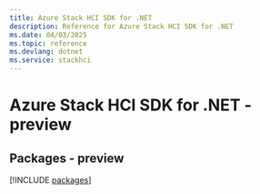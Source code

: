 ```yaml
---
title: Azure Stack HCI SDK for .NET
description: Reference for Azure Stack HCI SDK for .NET
ms.date: 04/03/2025
ms.topic: reference
ms.devlang: dotnet
ms.service: stackhci
---
```

# Azure Stack HCI SDK for .NET - preview
## Packages - preview
[!INCLUDE [packages](stack-hci-index.md)]